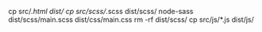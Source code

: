 cp src/*.html dist/                               cp src/scss/*.scss dist/scss/
node-sass dist/scss/main.scss dist/css/main.css
rm -rf dist/scss/
cp src/js/*.js dist/js/ 
